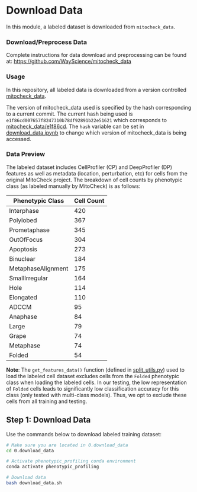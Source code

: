 # Download Data

In this module, a labeled dataset is downloaded from `mitocheck_data`.

### Download/Preprocess Data

Complete instructions for data download and preprocessing can be found at: https://github.com/WayScience/mitocheck_data

### Usage

In this repository, all labeled data is downloaded from a version controlled [mitocheck_data](https://github.com/WayScience/mitocheck_data).

The version of mitocheck_data used is specified by the hash corresponding to a current commit.
The current hash being used is `e1f86cd007657f8247310b78df92891b22e51621` which corresponds to [mitocheck_data/e1f86cd](https://github.com/WayScience/mitocheck_data/tree/e1f86cd007657f8247310b78df92891b22e51621).
The `hash` variable can be set in [download_data.ipynb](download_data.ipynb) to change which version of mitocheck_data is being accessed.

### Data Preview

The labeled dataset includes CellProfiler (CP) and DeepProfiler (DP) features as well as metadata (location, perturbation, etc) for cells from the original MitoCheck project.
The breakdown of cell counts by phenotypic class (as labeled manually by MitoCheck) is as follows:

| Phenotypic Class    | Cell Count |
|---------------------|-------|
| Interphase          | 420   |
| Polylobed           | 367   |
| Prometaphase        | 345   |
| OutOfFocus          | 304   |
| Apoptosis           | 273   |
| Binuclear           | 184   |
| MetaphaseAlignment  | 175   |
| SmallIrregular      | 164   |
| Hole                | 114   |
| Elongated           | 110   |
| ADCCM               | 95    |
| Anaphase            | 84    |
| Large               | 79    |
| Grape               | 74    |
| Metaphase           | 74    |
| Folded              | 54    |

**Note**: The `get_features_data()` function (defined in [split_utils.py](../utils/split_utils.py)) used to load the labeled cell dataset excludes cells from the `Folded` phenotypic class when loading the labeled cells.
In our testing, the low representation of `Folded` cells leads to significantly low classification accuracy for this class (only tested with multi-class models).
Thus, we opt to exclude these cells from all training and testing.

## Step 1: Download Data

Use the commands below to download labeled training dataset:

```sh
# Make sure you are located in 0.download_data
cd 0.download_data

# Activate phenotypic_profiling conda environment
conda activate phenotypic_profiling

# Download data
bash download_data.sh
```
